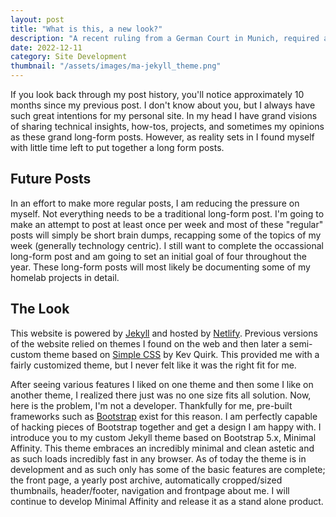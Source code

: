```yaml
---
layout: post
title: "What is this, a new look?"
description: "A recent ruling from a German Court in Munich, required a website owner to pay &#128;100 for using embedded fonts."
date: 2022-12-11
category: Site Development
thumbnail: "/assets/images/ma-jekyll_theme.png"
---
```


If you look back through my post history, you'll notice approximately 10 months since my previous post. I don't know about you, but I always have such great intentions for my personal site. In my head I have grand visions of sharing technical insights, how-tos, projects, and sometimes my opinions as these grand long-form posts. However, as reality sets in I found myself with little time left to put together a long form posts. 

## Future Posts
In an effort to make more regular posts, I am reducing the pressure on myself. Not everything needs to be a traditional long-form post. I'm going to make an attempt to post at least once per week and most of these "regular" posts will simply be short brain dumps, recapping some of the topics of my week (generally technology centric). I still want to complete the occassional long-form post and am going to set an initial goal of four throughout the year.  These long-form posts will most likely be documenting some of my homelab projects in detail.

## The Look
This website is powered by [Jekyll](https://jekyllrb.com/) and hosted by [Netlify](https://www.netlify.com/). Previous versions of the website relied on themes I found on the web and then later a semi-custom theme based on [Simple CSS](https://simplecss.org/) by Kev Quirk.  This provided me with a fairly customized theme, but I never felt like it was the right fit for me.

After seeing various features I liked on one theme and then some I like on another theme, I realized there just was no one size fits all solution. Now, here is the problem, I'm not a developer. Thankfully for me, pre-built frameworks such as [Bootstrap](https://getbootstrap.com/) exist for this reason. I am perfectly capable of hacking pieces of Bootstrap together and get a design I am happy with.  I introduce you to my custom Jekyll theme based on Bootstrap 5.x, Minimal Affinity.  This theme embraces an incredibly minimal and clean astetic and as such loads incredibly fast in any browser. As of today the theme is in development and as such only has some of the basic features are complete; the front page, a yearly post archive, automatically cropped/sized thumbnails, header/footer, navigation and frontpage about me.  I will continue to develop Minimal Affinity and release it as a stand alone product.